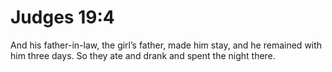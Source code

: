 # Judges 19:4

And his father-in-law, the girl’s father, made him stay, and he remained with him three days. So they ate and drank and spent the night there.
